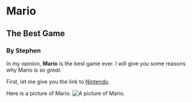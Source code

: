 # Mario
## The Best Game
### By Stephen

In my opinion, **Mario** is the best game ever. I will give you some reasons why Mario is _so great_.

First, let me give you the link to [Nintendo](https://store.nintendo.ie/en).

Here is a picture of Mario.
![A picture of Mario.](https://media.wired.com/photos/64371550e0070e81ad725800/191:100/w_1280,c_limit/Super-Mario-Bros-Movie-Success-Is-Impossible-To-Replicate-Culture-2530_T2_00041.jpg)
